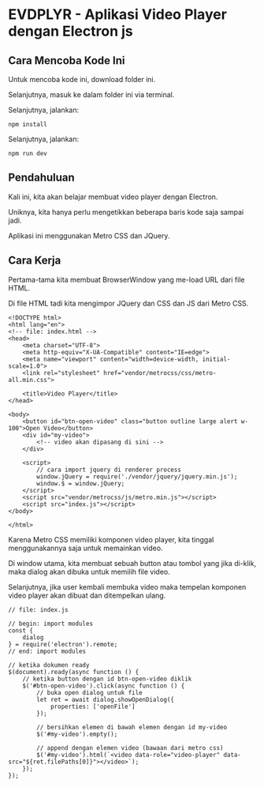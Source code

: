 # EVDPLYR - Aplikasi Video Player dengan Electron js

## Cara Mencoba Kode Ini

Untuk mencoba kode ini, download folder ini.

Selanjutnya, masuk ke dalam folder ini via terminal.

Selanjutnya, jalankan:

```
npm install
```

 Selanjutnya, jalankan:

```
npm run dev
```

## Pendahuluan

Kali ini, kita akan belajar membuat video player dengan Electron.

Uniknya, kita hanya perlu mengetikkan beberapa baris kode saja sampai jadi.

Aplikasi ini menggunakan Metro CSS dan JQuery.

## Cara Kerja

Pertama-tama kita membuat BrowserWindow yang me-load URL dari file HTML.

Di file HTML tadi kita mengimpor JQuery dan CSS dan JS dari Metro CSS.

```
<!DOCTYPE html>
<html lang="en">
<!-- file: index.html -->
<head>
    <meta charset="UTF-8">
    <meta http-equiv="X-UA-Compatible" content="IE=edge">
    <meta name="viewport" content="width=device-width, initial-scale=1.0">
    <link rel="stylesheet" href="vendor/metrocss/css/metro-all.min.css">

    <title>Video Player</title>
</head>

<body>
    <button id="btn-open-video" class="button outline large alert w-100">Open Video</button>
    <div id="my-video">
        <!-- video akan dipasang di sini -->
    </div>

    <script>
        // cara import jquery di renderer process
        window.jQuery = require('./vendor/jquery/jquery.min.js');
        window.$ = window.jQuery;
    </script>
    <script src="vendor/metrocss/js/metro.min.js"></script>
    <script src="index.js"></script>
</body>

</html>
```

Karena Metro CSS memiliki komponen video player, kita tinggal menggunakannya saja untuk memainkan video.

Di window utama, kita membuat sebuah button atau tombol yang jika di-klik, maka dialog akan dibuka untuk memilih file video.

Selanjutnya, jika user kembali membuka video maka tempelan komponen video player akan dibuat dan ditempelkan ulang.

```
// file: index.js

// begin: import modules
const {
    dialog
} = require('electron').remote;
// end: import modules

// ketika dokumen ready
$(document).ready(async function () {
    // ketika button dengan id btn-open-video diklik
    $('#btn-open-video').click(async function () {
        // buka open dialog untuk file
        let ret = await dialog.showOpenDialog({
            properties: ['openFile']
        });

        // bersihkan elemen di bawah elemen dengan id my-video
        $('#my-video').empty();

        // append dengan elemen video (bawaan dari metro css)
        $('#my-video').html(`<video data-role="video-player" data-src="${ret.filePaths[0]}"></video>`);
    });
});
```

# 
